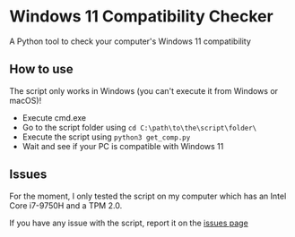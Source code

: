 # Windows 11 Compatibility Checker

A Python tool to check your computer's Windows 11 compatibility

## How to use

The script only works in Windows (you can't execute it from Windows or macOS)!

* Execute cmd.exe
* Go to the script folder using ``cd C:\path\to\the\script\folder\``
* Execute the script using ``python3 get_comp.py``
* Wait and see if your PC is compatible with Windows 11

## Issues

For the moment, I only tested the script on my computer which has an Intel Core i7-9750H and a TPM 2.0.

If you have any issue with the script, report it on the [issues page](https://github.com/DocSystem/win11compatcheck/issues/)

